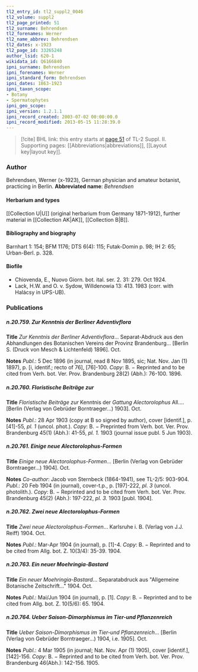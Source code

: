```yaml
---
tl2_entry_id: tl2_suppl2_0046
tl2_volume: suppl2
tl2_page_printed: 51
tl2_surname: Behrendsen
tl2_forenames: Werner
tl2_name_abbrev: Behrendsen
tl2_dates: x-1923
tl2_page_id: 33265248
author_lsid: 620-1
wikidata_id: Q6166840
ipni_surname: Behrendsen
ipni_forenames: Werner
ipni_standard_form: Behrendsen
ipni_dates: 1863-1923
ipni_taxon_scope: 
- Botany
- Spermatophytes
ipni_geo_scope: 
ipni_version: 1.2.1.1
ipni_record_created: 2003-07-02 00:00:00.0
ipni_record_modified: 2013-05-15 11:28:39.0
---
```



> [!cite] BHL link: this entry starts at [page 51](https://www.biodiversitylibrary.org/page/33265248) of TL-2 Suppl. II.
> Supporting pages: [[Abbreviations|abbreviations]], [[Layout key|layout key]].

### Author

Behrendsen, Werner (x-1923), German physician and amateur botanist, practicing in Berlin. 
**Abbreviated name**: *Behrendsen*

#### Herbarium and types

[[Collection U|U]] (original herbarium from Germany 1871-1912), further material in [[Collection AK|AK]], [[Collection B|B]].

#### Bibliography and biography

Barnhart 1: 154; BFM 1176; DTS 6(4): 115; Futak-Domin p. 98; IH 2: 65; Urban-Berl. p. 328.

#### Biofile

- Chiovenda, E., Nuovo Giorn. bot. ital. ser. 2. 31: 279. Oct 1924.
- Lack, H.W. and O. v. Sydow, Willdenowia 13: 413. 1983 (corr. with Halácsy in UPS-UB).

### Publications

##### n.20.759. Zur Kenntnis der Berliner Adventivflora

**Title**
*Zur Kenntnis der Berliner Adventivflora*... Separat-Abdruck aus den Abhandlungen des Botanischen Vereins der Provinz Brandenburg... \[Berlin S. (Druck von Mesch & Lichtenfeld) 1896\]. Oct.

**Notes**
*Publ*.: 5 Dec 1896 (in journal, read 8 Nov 1895, sic; Nat. Nov. Jan (1) 1897), p. \[i, identif.; recto of 76\], \[76\]-100. *Copy*: B. − Reprinted and to be cited from Verh. bot. Ver. Prov. Brandenburg 28(2) (Abh.): 76-100. 1896.

##### n.20.760. Floristische Beiträge zur

**Title**
*Floristische Beiträge zur* Kenntnis der *Gattung Alectorolophus* All.... \[Berlin (Verlag von Gebrüder Borntraeger...) 1903\]. Oct.

**Notes**
*Publ*.: 28 Apr 1903 (copy at B so signed by author), cover \[identif.\], p. \[41\]-55, *pl. 1* (uncol. phot.). *Copy*: B. − Preprinted from Verh. bot. Ver. Prov. Brandenburg 45(1) (Abh.): 41-55, *pl. 1.* 1903 (journal issue publ. 5 Jun 1903).

##### n.20.761. Einige neue Alectorolophus-Formen

**Title**
*Einige neue Alectorolophus-Formen*... \[Berlin (Verlag von Gebrüder Borntraeger...) 1904\]. Oct.

**Notes**
*Co-author*: Jacob von Sternbeck (1864-1941), see TL-2/5: 903-904.
*Publ*.: 20 Feb 1904 (in journal), cover-t.p., p. \[197\]-222, *pl. 3* (uncol. photolith.). *Copy*: B. − Reprinted and to be cited from Verh. bot. Ver. Prov. Brandenburg 45(2) (Abh.): 197-222, *pl. 3.* 1903 \[publ. 1904\].

##### n.20.762. Zwei neue Alectorolophus-Formen

**Title**
*Zwei neue Alectorolophus-Formen*... Karlsruhe i. B. (Verlag von J.J. Reiff) 1904. Oct.

**Notes**
*Publ*.: Mar-Apr 1904 (in journal), p. \[1\]-4. *Copy*: B. − Reprinted and to be cited from Allg. bot. Z. 10(3/4): 35-39. 1904.

##### n.20.763. Ein neuer Moehringia-Bastard

**Title**
*Ein neuer Moehringia-Bastard*... Separatabdruck aus "Allgemeine Botanische Zeitschrift..." 1904. Oct.

**Notes**
*Publ*.: Mai/Jun 1904 (in journal), p. \[1\]. *Copy*: B. − Reprinted and to be cited from Allg. bot. Z. 10(5/6): 65. 1904.

##### n.20.764. Ueber Saison-Dimorphismus im Tier-und Pflanzenreich

**Title**
*Ueber Saison-Dimorphismus im Tier-und Pflanzenreich*... \[Berlin (Verlag von Gebrüder Borntraeger...) 1904, i.e. 1905\]. Oct.

**Notes**
*Publ*.: 4 Mar 1905 (in journal; Nat. Nov. Apr (1) 1905), cover \[identif.\], \[142\]-156. *Copy*: B. − Reprinted and to be cited from Verh. bot. Ver. Prov. Brandenburg 46(Abh.): 142-156. 1905.

